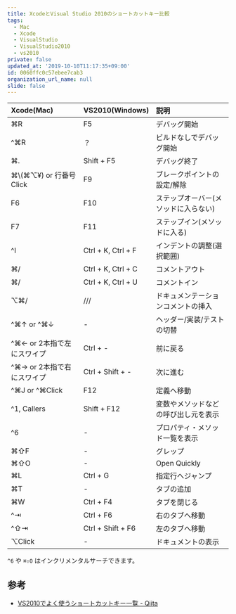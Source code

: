 ```yaml
---
title: XcodeとVisual Studio 2010のショートカットキー比較
tags:
  - Mac
  - Xcode
  - VisualStudio
  - VisualStudio2010
  - vs2010
private: false
updated_at: '2019-10-10T11:17:35+09:00'
id: 0060ffc0c57ebee7cab3
organization_url_name: null
slide: false
---
```

|Xcode(Mac)|VS2010(Windows)|説明|
|:---|:---|:---|
|⌘R|F5|デバッグ開始|
|^⌘R|？|ビルドなしでデバッグ開始|
|⌘.|Shift + F5|デバッグ終了|
|⌘\\(⌘⌥¥) or 行番号Click|F9|ブレークポイントの設定/解除|
|F6|F10|ステップオーバー(メソッドに入らない)|
|F7|F11|ステップイン(メソッドに入る)|
|^I|Ctrl + K, Ctrl + F|インデントの調整(選択範囲)|
|⌘/|Ctrl + K, Ctrl + C|コメントアウト|
|⌘/|Ctrl + K, Ctrl + U|コメントイン|
|⌥⌘/|///|ドキュメンテーションコメントの挿入|
|^⌘↑ or ^⌘↓|-|ヘッダー/実装/テストの切替|
|^⌘← or 2本指で左にスワイプ|Ctrl + -|前に戻る|
|^⌘→ or 2本指で右にスワイプ|Ctrl + Shift + -|次に進む|
|^⌘J or ^⌘Click|F12|定義へ移動|
|^1, Callers|Shift + F12|変数やメソッドなどの呼び出し元を表示|
|^6|-|プロパティ・メソッド一覧を表示|
|⌘⇧F|-|グレップ|
|⌘⇧O|-|Open Quickly|
|⌘L|Ctrl + G|指定行へジャンプ|
|⌘T|-|タブの追加|
|⌘W|Ctrl + F4|タブを閉じる|
|^⇥|Ctrl + F6|右のタブへ移動|
|^⇧⇥|Ctrl + Shift + F6|左のタブへ移動|
|⌥Click|-|ドキュメントの表示|

`^6` や `⌘⇧O` はインクリメンタルサーチできます。

## 参考

- [VS2010でよく使うショートカットキー一覧 - Qiita](https://qiita.com/uhooi/items/0d048b6df094925d37ca)

